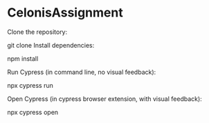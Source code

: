 # CelonisAssignment

Clone the repository:

git clone 
Install dependencies:

npm install


Run Cypress (in command line, no visual feedback):

npx cypress run

Open Cypress (in cypress browser extension, with visual feedback):

npx cypress open



